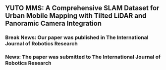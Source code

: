 ## **YUTO MMS**: A Comprehensive SLAM Dataset for Urban Mobile Mapping with Tilted LiDAR and Panoramic Camera Integration

### Break News: Our paper was published in The International Journal of Robotics Research

### News: The paper was submitted to The International Journal of Robotics Research



